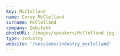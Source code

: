 ```yaml
---
key: McClelland
name: Corey McClelland
surname: McClelland
company: Qubitekk
photoURL: /images/speakers/McClelland.jpg
type: industry
website: '/sessions/industry_mcclelland'
---
```


